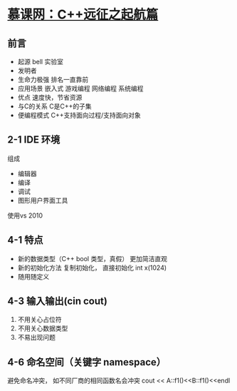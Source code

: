 # [慕课网：C++远征之起航篇](https://www.imooc.com/learn/342)

## 前言

- 起源 bell 实验室
- 发明者
- 生命力极强  排名一直靠前
- 应用场景 嵌入式 游戏编程 网络编程 系统编程
- 优点 速度快，节省资源
- 与C的关系  C是C++的子集
- 便编程模式 C++支持面向过程/支持面向对象

## 2-1 IDE 环境

组成

- 编辑器
- 编译
- 调试
- 图形用户界面工具

使用vs 2010

## 4-1 特点

- 新的数据类型（C++ bool 类型，真假） 更加简洁直观
- 新的初始化方法 复制初始化， 直接初始化 int x(1024)
- 随用随定义

## 4-3 输入输出(cin cout)

1. 不用关心占位符
2. 不用关心数据类型
3. 不易出现问题

## 4-6 命名空间（关键字 namespace）

避免命名冲突， 如不同厂商的相同函数名会冲突
cout << A::f1()<<B::f1()<<endl
